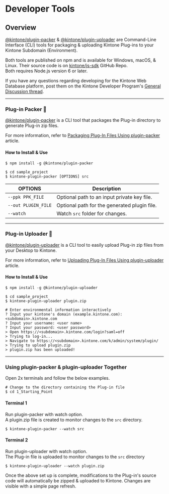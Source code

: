 # Developer Tools

## Overview

[@kintone/plugin-packer](https://github.com/kintone/js-sdk/tree/master/packages/plugin-packer) & [@kintone/plugin-uploader](https://github.com/kintone/js-sdk/tree/master/packages/plugin-uploader) are Command-Line Interface (CLI) tools for packaging & uploading Kintone Plug-ins to your Kintone Subdomain (Environment).

Both tools are published on npm and is available for Windows, macOS, & Linux. Their source code is on [kintone/js-sdk](https://github.com/kintone/js-sdk) GitHub Repo.  
Both requires Node.js version 6 or later.

If you have any questions regarding developing for the Kintone Web Database platform, post them on the Kintone Developer Program's [General Discussion thread](https://developer.kintone.io/hc/en-us/community/topics/200378107-General-Discussion).

---

### Plug-in Packer 📩

[@kintone/plugin-packer](https://github.com/kintone/js-sdk/tree/master/packages/plugin-packer) is a CLI tool that packages the Plug-in directory to generate Plug-in zip files.  

For more information, refer to [Packaging Plug-In Files Using plugin-packer](https://developer.kintone.io/hc/en-us/articles/360008906274) article.

#### How to Install & Use

```console
$ npm install -g @kintone/plugin-packer

$ cd sample_project
$ kintone-plugin-packer [OPTIONS] src
```

| OPTIONS             | Description                                  |
| ------------------- | -------------------------------------------- |
| `--ppk PPK_FILE`    | Optional path to an input private key file.  |
| `--out PLUGIN_FILE` | Optional path for the generated plugin file. |
| `--watch`           | Watch `src` folder for changes.              |

---

### Plug-in Uploader 📡

[@kintone/plugin-uploader](https://github.com/kintone/js-sdk/tree/master/packages/plugin-uploader) is a CLI tool to easily upload Plug-in zip files from your Desktop to Kintone.  

For more information, refer to [Uploading Plug-In Files Using plugin-uploader](https://developer.kintone.io/hc/en-us/articles/360009830414) article.

#### How to Install & Use

```console
$ npm install -g @kintone/plugin-uploader

$ cd sample_project
$ kintone-plugin-uploader plugin.zip

# Enter environmental information interactively
? Input your kintone's domain (example.kintone.com): <subdomain>.kintone.com
? Input your username: <user name>
? Input your password: <user password>
> Open https://<subdomain>.kintone.com/login?saml=off
> Trying to log-in...
> Navigate to https://<subdomain>.kintone.com/k/admin/system/plugin/
> Trying to upload plugin.zip
> plugin.zip has been uploaded!
```

---

### Using plugin-packer & plugin-uploader Together

Open 2x terminals and follow the below examples.

```console
# Change to the directory containing the Plug-in file
$ cd 1_Starting_Point
```

#### Terminal 1
Run plugin-packer with watch option.  
A plugin.zip file is created to monitor changes to the `src` directory.

```console
$ kintone-plugin-packer --watch src
```

#### Terminal 2
Run plugin-uploader with watch option.  
The Plug-in file is uploaded to monitor changes to the `src` directory

```console
$ kintone-plugin-uploader --watch plugin.zip
```

Once the above set up is complete, modifications to the Plug-in's source code will automatically be zipped & uploaded to Kintone. Changes are visible with a simple page refresh.
